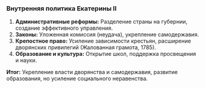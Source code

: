 ### Внутренняя политика Екатерины II

1. **Административные реформы:** Разделение страны на губернии, создание эффективного управления.
2. **Законы:** Уложенная комиссия (неудача), укрепление самодержавия.
3. **Крепостное право:** Усиление зависимости крестьян, расширение дворянских привилегий (Жалованная грамота, 1785).
4. **Образование и культура:** Открытие школ, поддержка просвещения и науки.

**Итог:** Укрепление власти дворянства и самодержавия, развитие образования, но усиление социального неравенства.